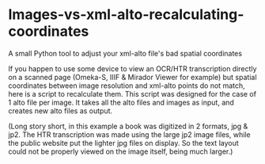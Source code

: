 # Images-vs-xml-alto-recalculating-coordinates
A small Python tool to adjust your xml-alto file's bad spatial coordinates

If you happen to use some device to view an OCR/HTR transcription directly on a scanned page (Omeka-S, IIIF & Mirador Viewer for example) but spatial coordinates between image resolution and xml-alto points do not match, here is a script to recalculate them. This script was designed for the case of 1 alto file per image. It takes all the alto files and images as input, and creates new alto files as output.

(Long story short, in this example a book was digitized in 2 formats, jpg & jp2. The HTR transcription was made using the large jp2 image files, while the public website put the lighter jpg files on display. So the text layout could not be properly viewed on the image itself, being much larger.)
